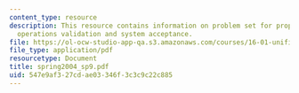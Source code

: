 ```yaml
---
content_type: resource
description: This resource contains information on problem set for propulsion, payload,
  operations validation and system acceptance.
file: https://ol-ocw-studio-app-qa.s3.amazonaws.com/courses/16-01-unified-engineering-i-ii-iii-iv-fall-2005-spring-2006/547e9af327cdae03346f3c3c9c22c885_spring2004_sp9.pdf
file_type: application/pdf
resourcetype: Document
title: spring2004_sp9.pdf
uid: 547e9af3-27cd-ae03-346f-3c3c9c22c885
---
```

